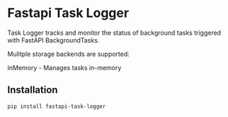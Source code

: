 # Fastapi Task Logger

Task Logger tracks and monitor the status of background tasks triggered with FastAPI BackgroundTasks.

Mulitple storage backends are supported:

InMemory - Manages tasks in-memory

## Installation

```bash
pip install fastapi-task-logger
